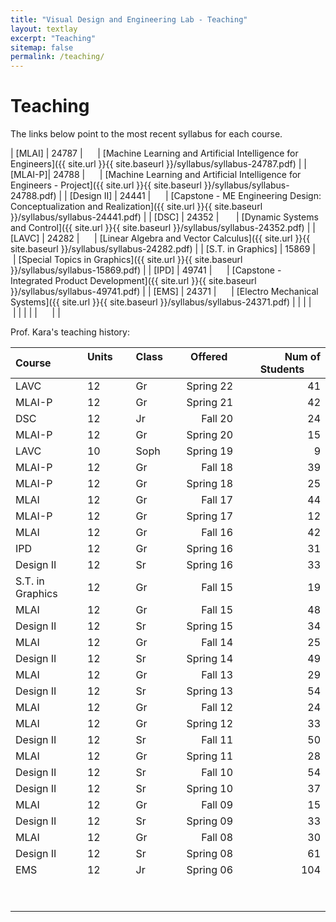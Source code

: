 ```yaml
---
title: "Visual Design and Engineering Lab - Teaching"
layout: textlay
excerpt: "Teaching"
sitemap: false
permalink: /teaching/
---
```


# Teaching

<!-- Fall 2019: Prof. Kara is on sabbatical, hence not teaching. -->

The links below point to the most recent syllabus for each course.

| [MLAI] | 24787 | &nbsp; &nbsp; &nbsp;| [Machine Learning and Artificial Intelligence for Engineers]({{ site.url }}{{ site.baseurl }}/syllabus/syllabus-24787.pdf)  |
| [MLAI-P]| 24788 | &nbsp; &nbsp; &nbsp;| [Machine Learning and Artificial Intelligence for Engineers - Project]({{ site.url }}{{ site.baseurl }}/syllabus/syllabus-24788.pdf)  |
| [Design II] | 24441 | &nbsp; &nbsp; &nbsp;| [Capstone - ME Engineering Design: Conceptualization and Realization]({{ site.url }}{{ site.baseurl }}/syllabus/syllabus-24441.pdf) |
| [DSC] | 24352 | &nbsp; &nbsp; &nbsp; | [Dynamic Systems and Control]({{ site.url }}{{ site.baseurl }}/syllabus/syllabus-24352.pdf)  |
| [LAVC] | 24282 | &nbsp; &nbsp; &nbsp;| [Linear Algebra and Vector Calculus]({{ site.url }}{{ site.baseurl }}/syllabus/syllabus-24282.pdf) |
| [S.T. in Graphics] | 15869 | &nbsp; &nbsp; &nbsp;| [Special Topics in Graphics]({{ site.url }}{{ site.baseurl }}/syllabus/syllabus-15869.pdf)  |
| [IPD] | 49741 | &nbsp; &nbsp; &nbsp;| [Capstone - Integrated Product Development]({{ site.url }}{{ site.baseurl }}/syllabus/syllabus-49741.pdf)  |
| [EMS] | 24371 | &nbsp; &nbsp; &nbsp;| [Electro Mechanical Systems]({{ site.url }}{{ site.baseurl }}/syllabus/syllabus-24371.pdf) |
| |  | &nbsp; &nbsp; &nbsp;|  | 
| |  | &nbsp; &nbsp; &nbsp;|  | 


Prof. Kara's teaching history:


| Course &nbsp; &nbsp; &nbsp; &nbsp;| Units &nbsp; &nbsp; &nbsp; &nbsp;| Class &nbsp; &nbsp; &nbsp; &nbsp;| Offered &nbsp; &nbsp; &nbsp;| Num of Students &nbsp; &nbsp; &nbsp;|
|:--------			|:-------|:-------|---------:|-----------:|
| LAVC				|12	| Gr	| Spring 22		| 41	| 
| MLAI-P			|12	| Gr	| Spring 21		| 42	| 
| DSC        	    |12	| Jr	| Fall 20		| 24	| 
| MLAI-P        	|12	| Gr	| Spring 20		| 15	| 
| LAVC				|10	| Soph	| Spring 19		| 9		| 
| MLAI-P			|12	| Gr	| Fall 18		| 39	| 
| MLAI-P        	|12	| Gr	| Spring 18		| 25	| 
| MLAI        		|12	| Gr	| Fall 17		| 44	| 
| MLAI-P        	|12	| Gr	| Spring 17		| 12	| 
| MLAI          	|12	| Gr	| Fall 16		| 42	| 
| IPD 				|12	| Gr	| Spring 16		| 31	| 	
| Design II	 		|12	| Sr	| Spring 16		| 33	| 
| S.T. in Graphics 	|12	| Gr	| Fall 15		| 19	| 
| MLAI       		|12	| Gr 	| Fall 15		| 48	| 
| Design II     	|12	| Sr	| Spring 15		| 34	| 
| MLAI          	|12	| Gr 	| Fall 14		| 25	| 
| Design II     	|12	| Sr	| Spring 14		| 49	| 
| MLAI      		|12	| Gr 	| Fall 13		| 29	| 	
| Design II     	|12	| Sr 	| Spring 13		| 54	| 
| MLAI      		|12	| Gr 	| Fall 12		| 24	| 
| MLAI       		|12	| Gr 	| Spring 12		| 33	| 
| Design II       	|12	| Sr	| Fall 11		| 50	| 
| MLAI       		|12	| Gr 	| Spring 11		| 28	| 
| Design II         |12	| Sr 	| Fall 10		| 54	| 
| Design II      	|12	| Sr 	| Spring 10		| 37	| 	
| MLAI       		|12	| Gr   	| Fall 09 		| 15	| 	
| Design II       	|12 | Sr   	| Spring 09  	| 33   	|        
| MLAI              |12	| Gr    | Fall 08		| 30	| 
| Design II       	|12	| Sr 	| Spring 08		| 61	| 
| EMS  				|12	| Jr	| Spring 06		| 104	| 
| |  | &nbsp; &nbsp; &nbsp;|  | |
| |  | &nbsp; &nbsp; &nbsp;|  | |






<!-- <figure>
<img src="{{ site.url }}{{ site.baseurl }}/images/picpic/Gallery/DSC_0696.jpg" width="95%">
</figure>  -->
